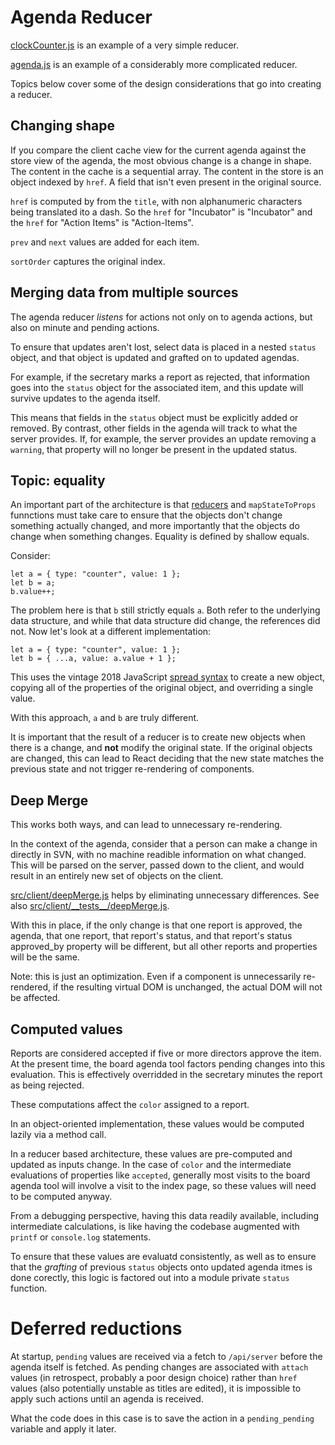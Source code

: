 # Agenda Reducer

[clockCounter.js](../../src/client/reducers/clockCounter.js)
is an example of a very simple reducer.

[agenda.js](../../src/client/reducers/agenda.js) is an
example of a considerably more complicated reducer.

Topics below cover some of the design considerations that
go into creating a reducer.

## Changing shape

If you compare the client cache view for the current agenda against the store
view of the agenda, the most obvious change is a change in shape.  The content
in the cache is a sequential array.  The content in the store is an object
indexed by `href`.  A field that isn't even present in the original source.

`href` is computed by from the `title`, with non alphanumeric characters being
translated ito a dash.  So the `href` for "Incubator" is "Incubator" and the
`href` for "Action Items" is "Action-Items".

`prev` and `next` values are added for each item.

`sortOrder` captures the original index.

## Merging data from multiple sources

The agenda reducer *listens* for actions not only on to agenda actions, but also
on minute and pending actions.

To ensure that updates aren't lost, select data is placed in a nested `status`
object, and that object is updated and grafted on to updated agendas.

For example, if the secretary marks a report as rejected, that information
goes into the `status` object for the associated item, and this update will
survive updates to the agenda itself.

This means that fields in the `status` object must be explicitly added or
removed.  By contrast, other fields in the agenda will track to what the
server provides.  If, for example, the server provides an update removing
a `warning`, that property will no longer be present in the updated status.

## Topic: equality

An important part of the architecture is that [reducers](./src/client/reducers)
and `mapStateToProps` funnctions must take care to ensure that the objects
don't change something actually changed, and more importantly that the objects
do change when something changes.  Equality is defined by shallow equals.

Consider:

    let a = { type: "counter", value: 1 };
    let b = a;
    b.value++;

The problem here is that `b` still strictly equals `a`.  Both refer to the
underlying data structure, and while that data structure did change, the
references did not.  Now let's look at a different implementation:

    let a = { type: "counter", value: 1 };
    let b = { ...a, value: a.value + 1 };

This uses the vintage 2018 JavaScript [spread
syntax](https://developer.mozilla.org/en-US/docs/Web/JavaScript/Reference/Operators/Spread_syntax)
to create a new object, copying all of the properties of the original object,
and overriding a single value.

With this approach, `a` and `b` are truly different.

It is important that the result of a reducer is to create new objects when there
is a change, and **not** modify the original state.  If the original objects are
changed, this can lead to React deciding that the new state matches the previous
state and not trigger re-rendering of components. 

## Deep Merge

This works both ways, and can lead to unnecessary re-rendering.

In the context of the agenda, consider that a person can make a change in
directly in SVN, with no machine readible information on what changed.
This will be parsed on the server, passed down to the client, and would
result in an entirely new set of objects on the client.

[src/client/deepMerge.js](../../src/client/deepMerge.js) helps by eliminating
unnecessary differences.  See also
[src/client/\_\_tests\_\_/deepMerge.js](../../src/client/__tests__/deepMerge.js).

With this in place, if the only change is that one report is approved,
the agenda, that one report, that report's status, and that report's
status approved_by property will be different, but all other reports
and properties will be the same.

Note: this is just an optimization.  Even if a component is unnecessarily
re-rendered, if the resulting virtual DOM is unchanged, the actual
DOM will not be affected.

## Computed values

Reports are considered accepted if five or more directors
approve the item.  At the present time, the board agenda
tool factors pending changes into this evaluation.  This
is effectively overridded in the secretary minutes the
report as being rejected.

These computations affect the `color` assigned to a report.

In an object-oriented implementation, these values would
be computed lazily via a method call.

In a reducer based architecture, these values are
pre-computed and updated as inputs change.  In the case of
`color` and the intermediate evaluations of properties
like `accepted`, generally most visits to the board agenda
tool will involve a visit to the index page, so these
values will need to be computed anyway.

From a debugging perspective, having this data readily
available, including intermediate calculations, is like
having the codebase augmented with `printf` or `console.log`
statements.

To ensure that these values are evaluatd consistently,
as well as to ensure that the *grafting* of previous
`status` objects onto updated agenda itmes is done
corectly, this logic is factored out into a module
private `status` function.

# Deferred reductions

At startup, `pending` values are received via a fetch to
`/api/server` before the agenda itself is fetched.  As
pending changes are associated with `attach` values (in
retrospect, probably a poor design choice) rather than
`href` values (also potentially unstable as titles are
edited), it is impossible to apply such actions until
an agenda is received.

What the code does in this case is to save the action
in a `pending_pending` variable and apply it later.